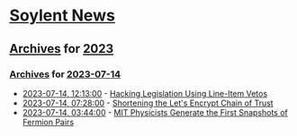 # [Soylent News](../../../README.md)

## [Archives](../../index.md) for [2023](../index.md)

### [Archives](../../index.md) for [2023-07-14](index.md)

* [2023-07-14, 12:13:00](https://soylentnews.org/article.pl?sid=23/07/13/0459252&from=rss) - [Hacking Legislation Using Line-Item Vetos](https://soylentnews.org/article.pl?sid=23/07/13/0459252&from=rss)
* [2023-07-14, 07:28:00](https://soylentnews.org/article.pl?sid=23/07/13/0454242&from=rss) - [Shortening the Let's Encrypt Chain of Trust](https://soylentnews.org/article.pl?sid=23/07/13/0454242&from=rss)
* [2023-07-14, 03:44:00](https://soylentnews.org/article.pl?sid=23/07/13/044210&from=rss) - [MIT Physicists Generate the First Snapshots of Fermion Pairs](https://soylentnews.org/article.pl?sid=23/07/13/044210&from=rss)
